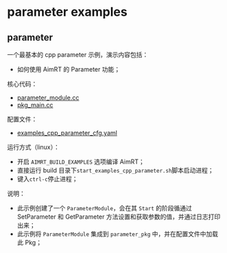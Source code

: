 # parameter examples


## parameter

一个最基本的 cpp parameter 示例，演示内容包括：
- 如何使用 AimRT 的 Parameter 功能；


核心代码：
- [parameter_module.cc](./module/parameter_module/parameter_module.cc)
- [pkg_main.cc](./pkg/parameter_pkg/pkg_main.cc)


配置文件：
- [examples_cpp_parameter_cfg.yaml](./install/linux/bin/cfg/examples_cpp_parameter_cfg.yaml)


运行方式（linux）：
- 开启 `AIMRT_BUILD_EXAMPLES` 选项编译 AimRT；
- 直接运行 build 目录下`start_examples_cpp_parameter.sh`脚本启动进程；
- 键入`ctrl-c`停止进程；


说明：
- 此示例创建了一个 `ParameterModule`，会在其 `Start` 的阶段循通过 SetParameter 和 GetParameter 方法设置和获取参数的值，并通过日志打印出来；
- 此示例将 `ParameterModule` 集成到 `parameter_pkg` 中，并在配置文件中加载此 Pkg；
